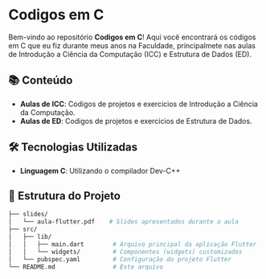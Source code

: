 
# Codigos em C

Bem-vindo ao repositório **Codigos em C**! Aqui você encontrará os códigos em C que eu fiz durante meus anos na Faculdade, principalmete nas aulas de Introdução a Ciência da Computação (ICC) e Estrutura de Dados (ED).

## 📚 Conteúdo

- **Aulas de ICC**: Codigos de projetos e exercicios de Introdução a Ciência da Computação.
- **Aulas de ED**: Codigos de projetos e exercicios de Estrutura de Dados.

## 🛠 Tecnologias Utilizadas

- **Linguagem C**: Utilizando o compilador Dev-C++

## 📂 Estrutura do Projeto

```bash
├── slides/
│   └── aula-flutter.pdf    # Slides apresentados durante a aula
├── src/
│   ├── lib/
│   │   ├── main.dart        # Arquivo principal da aplicação Flutter
│   │   └── widgets/         # Componentes (widgets) customizados
│   └── pubspec.yaml         # Configuração do projeto Flutter
└── README.md                # Este arquivo
